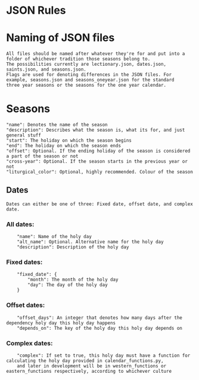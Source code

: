 # JSON Rules

# Naming of JSON files

    All files should be named after whatever they're for and put into a folder of whichever tradition those seasons belong to.
    The possibilities currently are lectionary.json, dates.json, saints.json, and seasons.json.
    Flags are used for denoting differences in the JSON files. For example, seasons.json and seasons_oneyear.json for the standard
    three year seasons or the seasons for the one year calendar.

# Seasons
    "name": Denotes the name of the season
    "description": Describes what the season is, what its for, and just general stuff
    "start": The holiday on which the season begins 
    "end": The holiday on which the season ends
    "offset": Optional. If the ending holiday of the season is considered a part of the season or not
    "cross-year": Optional. If the season starts in the previous year or not
    "liturgical_color": Optional, highly recommended. Colour of the season

## Dates

    Dates can either be one of three: Fixed date, offset date, and complex date.

### All dates:

        "name": Name of the holy day
        "alt_name": Optional. Alternative name for the holy day
        "description": Description of the holy day

### Fixed dates:

        "fixed_date": {
            "month": The month of the holy day
            "day": The day of the holy day
        }

### Offset dates:

        "offset_days": An integer that denotes how many days after the dependency holy day this holy day happens
        "depends_on": The key of the holy day this holy day depends on

### Complex dates:

        "complex": If set to true, this holy day must have a function for calculating the holy day provided in calendar_functions.py,
        and later in development will be in western_functions or eastern_functions respectively, according to whichever culture




